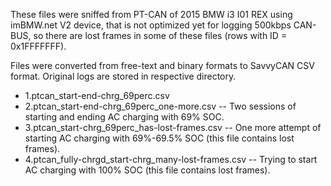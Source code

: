 These files were sniffed from PT-CAN of 2015 BMW i3 I01 REX using imBMW.net V2 device, that is not optimized yet for logging 500kbps CAN-BUS, so there are lost frames in some of these files (rows with ID = 0x1FFFFFFF).

Files were converted from free-text and binary formats to SavvyCAN CSV format. Original logs are stored in respective directory.

- 1.ptcan_start-end-chrg_69perc.csv
- 2.ptcan_start-end-chrg_69perc_one-more.csv
-- Two sessions of starting and ending AC charging with 69% SOC.
- 3.ptcan_start-chrg_69perc_has-lost-frames.csv -- One more attempt of starting AC charging with 69%-69.5% SOC (this file contains lost frames).
- 4.ptcan_fully-chrgd_start-chrg_many-lost-frames.csv -- Trying to start AC charging with 100% SOC (this file contains lost frames).